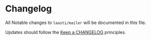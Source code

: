 # Changelog

All Notable changes to `laasti/mailer` will be documented in this file.

Updates should follow the [Keep a CHANGELOG](http://keepachangelog.com/) principles.
